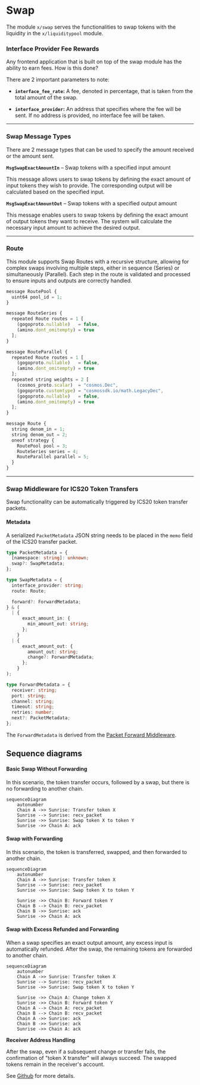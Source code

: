 # Swap

The module `x/swap` serves the functionalities to swap tokens with the liquidity in the `x/liquiditypool` module.

### Interface Provider Fee Rewards

Any frontend application that is built on top of the swap module has the ability to earn fees. How is this done?

There are 2 important parameters to note:

- <strong>`interface_fee_rate`:</strong> A fee, denoted in percentage, that is taken from the total amount of the swap.

- <strong>`interface_provider`:</strong> An address that specifies where the fee will be sent. If no address is provided, no interface fee will be taken.

---

### Swap Message Types

There are 2 message types that can be used to specify the amount received or the amount sent.

<strong>`MsgSwapExactAmountIn`</strong> – Swap tokens with a specified input amount

This message allows users to swap tokens by defining the exact amount of input tokens they wish to provide. The corresponding output will be calculated based on the specified input.

<strong>`MsgSwapExactAmountOut`</strong> – Swap tokens with a specified output amount

This message enables users to swap tokens by defining the exact amount of output tokens they want to receive. The system will calculate the necessary input amount to achieve the desired output.

---

### Route

This module supports Swap Routes with a recursive structure, allowing for complex swaps involving multiple steps, either in sequence (Series) or simultaneously (Parallel). Each step in the route is validated and processed to ensure inputs and outputs are correctly handled.

```typescript
message RoutePool {
  uint64 pool_id = 1;
}

message RouteSeries {
  repeated Route routes = 1 [
    (gogoproto.nullable)   = false,
    (amino.dont_omitempty) = true
  ];
}

message RouteParallel {
  repeated Route routes = 1 [
    (gogoproto.nullable)   = false,
    (amino.dont_omitempty) = true
  ];
  repeated string weights = 2 [
    (cosmos_proto.scalar)  = "cosmos.Dec",
    (gogoproto.customtype) = "cosmossdk.io/math.LegacyDec",
    (gogoproto.nullable)   = false,
    (amino.dont_omitempty) = true
  ];
}

message Route {
  string denom_in = 1;
  string denom_out = 2;
  oneof strategy {
    RoutePool pool = 3;
    RouteSeries series = 4;
    RouteParallel parallel = 5;
  }
}
```

---

### Swap Middleware for ICS20 Token Transfers

Swap functionality can be automatically triggered by ICS20 token transfer packets.

#### Metadata

A serialized `PacketMetadata` JSON string needs to be placed in the `memo` field of the ICS20 transfer packet.

```typescript
type PacketMetadata = {
  [namespace: string]: unknown;
  swap?: SwapMetadata;
};

type SwapMetadata = {
  interface_provider: string;
  route: Route;

  forward?: ForwardMetadata;
} & (
  | {
      exact_amount_in: {
        min_amount_out: string;
      };
    }
  | {
      exact_amount_out: {
        amount_out: string;
        change?: ForwardMetadata;
      };
    }
);

type ForwardMetadata = {
  receiver: string;
  port: string;
  channel: string;
  timeout: string;
  retries: number;
  next?: PacketMetadata;
};
```

The `ForwardMetadata` is derived from the [Packet Forward Middleware](https://github.com/cosmos/ibc-apps/tree/main/middleware/packet-forward-middleware).

## **Sequence diagrams**

#### Basic Swap Without Forwarding

In this scenario, the token transfer occurs, followed by a swap, but there is no forwarding to another chain.

```mermaid
sequenceDiagram
    autonumber
    Chain A ->> Sunrise: Transfer token X
    Sunrise --> Sunrise: recv_packet
    Sunrise ->> Sunrise: Swap token X to token Y
    Sunrise ->> Chain A: ack
```

#### Swap with Forwarding

In this scenario, the token is transferred, swapped, and then forwarded to another chain.

```mermaid
sequenceDiagram
    autonumber
    Chain A ->> Sunrise: Transfer token X
    Sunrise --> Sunrise: recv_packet
    Sunrise ->> Sunrise: Swap token X to token Y

    Sunrise ->> Chain B: Forward token Y
    Chain B --> Chain B: recv_packet
    Chain B ->> Sunrise: ack
    Sunrise ->> Chain A: ack
```

#### Swap with Excess Refunded and Forwarding

When a swap specifies an exact output amount, any excess input is automatically refunded. After the swap, the remaining tokens are forwarded to another chain.

```mermaid
sequenceDiagram
    autonumber
    Chain A ->> Sunrise: Transfer token X
    Sunrise --> Sunrise: recv_packet
    Sunrise ->> Sunrise: Swap token X to token Y

    Sunrise ->> Chain A: Change token X
    Sunrise ->> Chain B: Forward token Y
    Chain A --> Chain A: recv_packet
    Chain B --> Chain B: recv_packet
    Chain A ->> Sunrise: ack
    Chain B ->> Sunrise: ack
    Sunrise ->> Chain A: ack
```

**Receiver Address Handling**

After the swap, even if a subsequent change or transfer fails, the confirmation of "token X transfer" will always succeed. The swapped tokens remain in the receiver's account.

See [Github](https://github.com/sunriselayer/sunrise/tree/main/x/swap) for more details.
